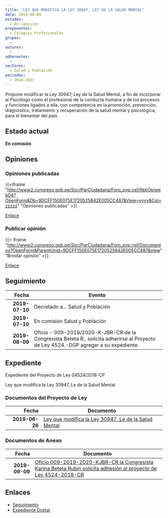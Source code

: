 ```yaml
---
title: "LEY QUE MODIFICA LA LEY 30947, LEY DE LA SALUD MENTAL"
date: 2019-08-09
estados: 
  - En comisión
proponentes: 
  - Colegios Profesionales
grupos: 
  - 
autores: 
  - 
adherentes: 
  - 
sectores: 
  - Salud y Población
periodos: 
  - 2016-2021
---
```


Propone modificar la Ley 30947, Ley de la Salud Mental, a fin de incorporar al Psicólogo como el profesional de la conducta humana y de los procesos y funciones ligados a ella, con competencia en la promoción, prevención, diagnóstico, tratamiento y recuperación de la salud mental y psicológica, para el bienestar del país.


## Estado actual

**En comisión**

## Opiniones

### Opiniones publicadas

{{<iframe "http://www2.congreso.gob.pe/Sicr/ParCiudadana/Foro_pvp.nsf/RepOpiweb04?OpenForm&Db=9DCFF150E075E1720525842E005CC487&View=yyyy&Col=zzzzz" "Opiniones publicadas" >}}

[Enlace](http://www2.congreso.gob.pe/Sicr/ParCiudadana/Foro_pvp.nsf/RepOpiweb04?OpenForm&Db=9DCFF150E075E1720525842E005CC487&View=yyyy&Col=zzzzz)
### Publicar opinión

{{< iframe "http://www2.congreso.gob.pe/Sicr/ParCiudadana/Foro_pvp.nsf/Documentos?OpenForm&ParentUnid=9DCFF150E075E1720525842E005CC487&view" "Brindar opinión" >}}

[Enlace](http://www2.congreso.gob.pe/Sicr/ParCiudadana/Foro_pvp.nsf/Documentos?OpenForm&ParentUnid=9DCFF150E075E1720525842E005CC487&view)

## Seguimiento

| Fecha | Evento |
|------:|--------|
| **2019-07-10** | Decretado a... Salud y Población|
| **2019-07-10** | En comisión Salud y Población|
| **2019-08-09** | Oficio - 009-2019/2020-K-JBR-CR de la Congresista Beteta R., solicita adherirse al Proyecto de Ley 4524.-DGP agregar a su expediente.|


## Expediente

Expediente del Proyecto de Ley 04524/2018-CP

Ley que modifica la Ley 30947, Le de la Salud Mental


### Documentos del Proyecto de Ley

| Fecha | Documento |
|------:|--------|
| **2019-06-26** | [Ley que modifica la Ley 30947, Le de la Salud Mental](http://www.leyes.congreso.gob.pe/Documentos/2016_2021/Proyectos_de_Ley_y_de_Resoluciones_Legislativas/PL0452420190626.pdf) |

### Documentos de Anexo

| Fecha | Documento |
|------:|--------|
| **2019-09-09** | [Oficio 009-2019-2020-KJBR-CR la Congresista Karina Beteta Rubín solicita adhesión al proyecto de Ley 4524-2018-CR](http://www.leyes.congreso.gob.pe/Documentos/2016_2021/Adhesiones/Proyectos_de_Ley/OFICIO-009-2019-2020-KJBR-CR.pdf) |

## Enlaces 

- [Seguimiento](http://www2.congreso.gob.pe/Sicr/TraDocEstProc/CLProLey2016.nsf/f7fff46988ca05b1052578e100829cc7/8f033747231a0b9f0525842e005c708c?OpenDocument)
- [Expediente Digital](http://www2.congreso.gob.pe/Sicr/TraDocEstProc/CLProLey2016.nsf/f7fff46988ca05b1052578e100829cc7/8f033747231a0b9f0525842e005c708c?OpenDocument&Click=05257FB7005EB655.eb71d0cf91d8294e05256cdf006b5706/$Body/0.1C6C)

